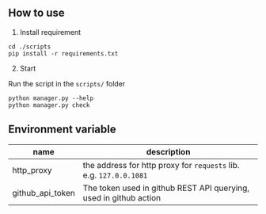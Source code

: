 ## How to use

1. Install requirement

```
cd ./scripts
pip install -r requirements.txt
```

2. Start

Run the script in the `scripts/` folder

```
python manager.py --help
python manager.py check
```

## Environment variable

| name | description |
| --- | --- |
| http_proxy | the address for http proxy for `requests` lib. e.g. `127.0.0.1081` |
| github_api_token | The token used in github REST API querying, used in github action |

